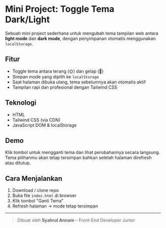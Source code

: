 # Mini Project: Toggle Tema Dark/Light

Sebuah mini project sederhana untuk mengubah tema tampilan web antara **light mode** dan **dark mode**, dengan penyimpanan otomatis menggunakan `localStorage`.

## Fitur

- Toggle tema antara terang (🌞) dan gelap (🌙)
- Simpan mode yang dipilih ke `localStorage`
- Saat halaman dibuka ulang, tema sebelumnya akan otomatis aktif
- Tampilan rapi dan profesional dengan Tailwind CSS

## Teknologi

- HTML
- Tailwind CSS (via CDN)
- JavaScript DOM & localStorage

## Demo

Klik tombol untuk mengganti tema dan lihat perubahannya secara langsung.  
Tema pilihanmu akan tetap tersimpan bahkan setelah halaman direfresh atau ditutup.

## Cara Menjalankan

1. Download / clone repo
2. Buka file `index.html` di browser
3. Klik tombol "Ganti Tema"
4. Refresh halaman → mode tetap tersimpan

---

> Dibuat oleh **Syahrul Annam** – Front-End Developer Junior
